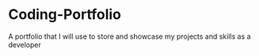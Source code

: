 # Coding-Portfolio
A portfolio that I will use to store and showcase my projects and skills as a developer
